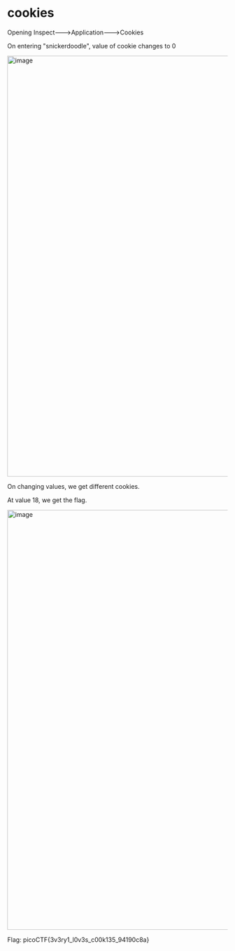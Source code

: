 # cookies
Opening Inspect--->Application--->Cookies

On entering "snickerdoodle", value of cookie changes to 0

<img width="960" alt="image" src="https://github.com/MM1479/pico-ctf/assets/148882111/dfb84213-3dc4-4492-9aea-316fcf996fa0">

On changing values, we get different cookies.

At value 18, we get the flag.

<img width="958" alt="image" src="https://github.com/MM1479/pico-ctf/assets/148882111/35752bba-dd00-4efd-8e53-01457278a4f2">

Flag: picoCTF{3v3ry1_l0v3s_c00k135_94190c8a}
